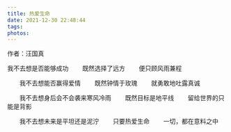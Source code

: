 ```yaml
---
title: 热爱生命
date: 2021-12-30 22:48:44
tags:
photos:
---
```


  作者：汪国真

我不去想是否能够成功
　　既然选择了远方
　　便只顾风雨兼程

　　我不去想能否赢得爱情
　　既然钟情于玫瑰
　　就勇敢地吐露真诚

　　我不去想身后会不会袭来寒风冷雨
　　既然目标是地平线
　　留给世界的只能是背影

　　我不去想未来是平坦还是泥泞
　　只要热爱生命
　　一切，都在意料之中
